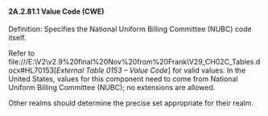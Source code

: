 #### 2A.2.81.1 Value Code (CWE)

Definition: Specifies the National Uniform Billing Committee (NUBC) code itself.

Refer to file:///E:\V2\v2.9%20final%20Nov%20from%20Frank\V29_CH02C_Tables.docx#HL70153[_External Table 0153 – Value Code_] for valid values. In the United States, values for this component need to come from National Uniform Billing Committee (NUBC); no extensions are allowed.

Other realms should determine the precise set appropriate for their realm.
